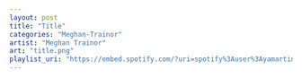 ```yaml
---
layout: post
title: "Title"
categories: "Meghan-Trainor"
artist: "Meghan Trainor"
art: "title.png"
playlist_uri: "https://embed.spotify.com/?uri=spotify%3Auser%3Ayamartino%3Aplaylist%3A0b9UjHmqjmJv3mhLWJVX6P"
---
```


